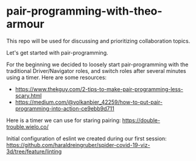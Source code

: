 # pair-programming-with-theo-armour
This repo will be used for discussing and prioritizing collaboration topics.

Let's get started with pair-programming.

For the beginning we decided to loosely start pair-programming with the traditional Driver/Navigator roles, and switch roles after several minutes using a timer.
Here are some resources:
- https://www.thekguy.com/2-tips-to-make-pair-programming-less-scary.html
- https://medium.com/@volkanbier_42259/how-to-put-pair-programming-into-action-ce9ebb9d711

Here is a timer we can use for staring pairing:
https://double-trouble.wielo.co/

Initial configuration of eslint we created during our first session:
https://github.com/haraldreingruber/spider-covid-19-viz-3d/tree/feature/linting

